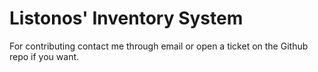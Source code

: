 # Listonos' Inventory System

For contributing contact me through email or open a ticket on the Github repo if you want.